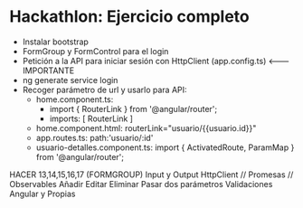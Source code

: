 # Hackathlon: Ejercicio completo

* Instalar bootstrap
* FormGroup y FormControl para el login
* Petición a la API para iniciar sesión con HttpClient (app.config.ts) <--- IMPORTANTE
* ng generate service login
* Recoger parámetro de url y usarlo para API:
    * home.component.ts: 
        - import { RouterLink } from '@angular/router';
        - imports: [ RouterLink ]
    * home.component.html: routerLink="usuario/{{usuario.id}}"
    * app.routes.ts: path:'usuario/:id'
    * usuario-detalles.component.ts: import { ActivatedRoute, ParamMap } from '@angular/router';


HACER 13,14,15,16,17 (FORMGROUP)
Input y Output
HttpClient // Promesas // Observables
Añadir
Editar
Eliminar
Pasar dos parámetros
Validaciones Angular y Propias
